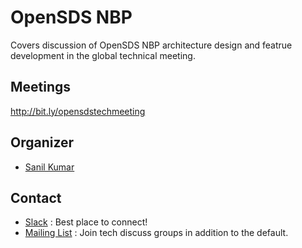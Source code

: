 # OpenSDS NBP

Covers discussion of OpenSDS NBP architecture design and featrue development in the global technical meeting.


## Meetings
http://bit.ly/opensdstechmeeting


## Organizer

- [Sanil Kumar](https://github.com/skdwriting)

## Contact

- [Slack](https://www.opensds.io/slack/)  : Best place to connect!
- [Mailing List](https://lists.opensds.io) : Join tech discuss groups in addition to the default.
